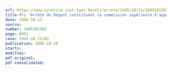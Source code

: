 ```yaml
---
url: https://www.ejustice.just.fgov.be/eli/arrete/1945/10/13/1945101301/justel
title-fr: "Arrêté du Régent constituant la commission supérieure d'appel prévue à l'article 18 de la loi du 15 septembre 1924 sur la position et l'avancement des officiers"
date: 1945-10-13
source:
number: 1945101301
page: 6951
case: 1945-10-13/01
publication: 1945-10-19
starts:
modifies:
pdf-original:
pdf-consolidated:
---
```


